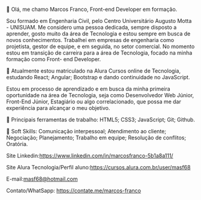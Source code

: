 👋 Olá, me chamo Marcos Franco, Front-end Developer em formação.

Sou formado em Engenharia Civil, pelo Centro Universitário Augusto Motta - UNISUAM. Me considero uma pessoa dedicada, sempre disposto a aprender, gosto muito da área de Tecnologia e estou sempre em busca de novos conhecimentos. Trabalhei em empresas de engenharia como projetista, gestor de equipe, e em seguida, no setor comercial. No momento estou em transição de carreira para a área de Tecnologia, focado na minha formação como Front- end Developer.

💼 Atualmente estou matriculado na Alura Cursos online de Tecnologia, 
estudando React; Angular; Bootstrap e dando continuidade no JavaScript.

Estou em processo de aprendizado e em busca da minha primeira oportunidade na área de Tecnologia, seja como Desenvolvedor Web Júnior, Front-End Júnior, Estagiário ou algo correlacionado, que possa me dar experiência para alcançar o meu objetivo.

👀 Principais ferramentas de trabalho:
HTML5; CSS3; JavaScript; Git; Github.

🌱 Soft Skills: 
Comunicação interpessoal; Atendimento ao cliente; Negociação; Planejamento; Trabalho em equipe; Resolução de conflitos; Oratória.

Site Linkedin:https://www.linkedin.com/in/marcosfranco-5b1a8a111/

Site Alura Tecnologia/Perfil aluno:https://cursos.alura.com.br/user/masf68

E-mail:masf68@hotmail.com

Contato/WhatSapp: https://contate.me/marcos-franco
